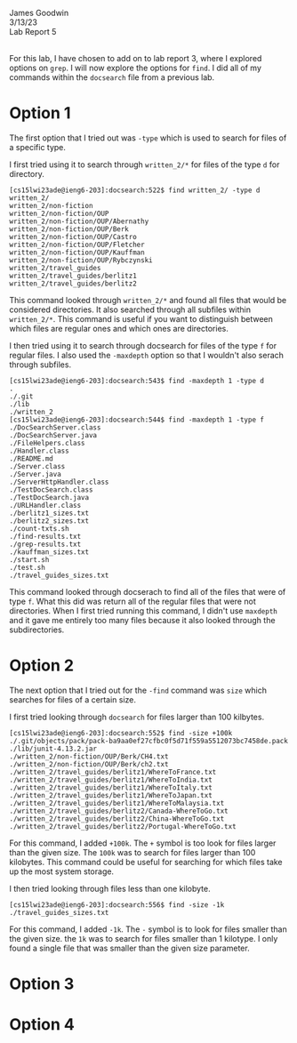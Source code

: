 James Goodwin <br>
3/13/23 <br>
Lab Report 5 <br><br>

For this lab, I have chosen to add on to lab report 3, where I explored options on `grep`. I will now explore the options for `find`. I did all of my commands within
the `docsearch` file from a previous lab. 

# Option 1
The first option that I tried out was `-type` which is used to search for files of a specific type. <br>

I first tried using it to search through `written_2/*` for files of the type `d` for directory. 
```
[cs15lwi23ade@ieng6-203]:docsearch:522$ find written_2/ -type d
written_2/
written_2/non-fiction
written_2/non-fiction/OUP
written_2/non-fiction/OUP/Abernathy
written_2/non-fiction/OUP/Berk
written_2/non-fiction/OUP/Castro
written_2/non-fiction/OUP/Fletcher
written_2/non-fiction/OUP/Kauffman
written_2/non-fiction/OUP/Rybczynski
written_2/travel_guides
written_2/travel_guides/berlitz1
written_2/travel_guides/berlitz2
```
This command looked through `written_2/*` and found all files that would be considered directories. It also searched through all subfiles within `written_2/*`. This
command is useful if you want to distinguish between which files are regular ones and which ones are directories. 

I then tried using it to search through docsearch for files of the type `f` for regular files. I also used the `-maxdepth` option so that I wouldn't also serach through
subfiles. 
```
[cs15lwi23ade@ieng6-203]:docsearch:543$ find -maxdepth 1 -type d
.
./.git
./lib
./written_2
[cs15lwi23ade@ieng6-203]:docsearch:544$ find -maxdepth 1 -type f
./DocSearchServer.class
./DocSearchServer.java
./FileHelpers.class
./Handler.class
./README.md
./Server.class
./Server.java
./ServerHttpHandler.class
./TestDocSearch.class
./TestDocSearch.java
./URLHandler.class
./berlitz1_sizes.txt
./berlitz2_sizes.txt
./count-txts.sh
./find-results.txt
./grep-results.txt
./kauffman_sizes.txt
./start.sh
./test.sh
./travel_guides_sizes.txt
```
This command looked through docserach to find all of the files that were of type `f`. What this did was return all of the regular files that were not directories. 
When I first tried running this command, I didn't use `maxdepth` and it gave me entirely too many files because it also looked through the subdirectories. 

# Option 2
The next option that I tried out for the `-find` command was `size` which searches for files of a certain size. 

I first tried looking through `docsearch` for files larger than 100 kilbytes. 
```
[cs15lwi23ade@ieng6-203]:docsearch:552$ find -size +100k
./.git/objects/pack/pack-ba9aa0ef27cfbc0f5d71f559a5512073bc7458de.pack
./lib/junit-4.13.2.jar
./written_2/non-fiction/OUP/Berk/CH4.txt
./written_2/non-fiction/OUP/Berk/ch2.txt
./written_2/travel_guides/berlitz1/WhereToFrance.txt
./written_2/travel_guides/berlitz1/WhereToIndia.txt
./written_2/travel_guides/berlitz1/WhereToItaly.txt
./written_2/travel_guides/berlitz1/WhereToJapan.txt
./written_2/travel_guides/berlitz1/WhereToMalaysia.txt
./written_2/travel_guides/berlitz2/Canada-WhereToGo.txt
./written_2/travel_guides/berlitz2/China-WhereToGo.txt
./written_2/travel_guides/berlitz2/Portugal-WhereToGo.txt
```
For this command, I added `+100k`. The `+` symbol is too look for files larger than the given size. The `100k` was to search for files larger than 100 kilobytes. 
This command could be useful for searching for which files take up the most system storage. 

I then tried looking through files less than one kilobyte. 
```
[cs15lwi23ade@ieng6-203]:docsearch:556$ find -size -1k
./travel_guides_sizes.txt
```
For this command, I added `-1k`. The `-` symbol is to look for files smaller than the given size. the `1k` was to search for files smaller than 1 kilotype. 
I only found a single file that was smaller than the given size parameter. 

# Option 3

# Option 4

